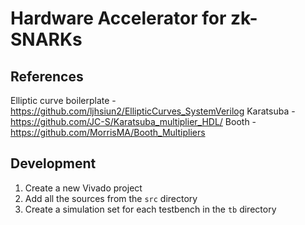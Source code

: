 # Hardware Accelerator for zk-SNARKs

## References

Elliptic curve boilerplate - https://github.com/ljhsiun2/EllipticCurves_SystemVerilog
Karatsuba - https://github.com/JC-S/Karatsuba_multiplier_HDL/
Booth - https://github.com/MorrisMA/Booth_Multipliers

## Development

1. Create a new Vivado project
2. Add all the sources from the `src` directory
3. Create a simulation set for each testbench in the `tb` directory
